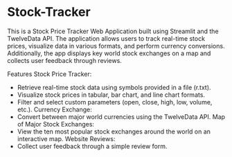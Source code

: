 # Stock-Tracker
This is a Stock Price Tracker Web Application built using Streamlit and the TwelveData API. The application allows users to track real-time stock prices, visualize data in various formats, and perform currency conversions. Additionally, the app displays key world stock exchanges on a map and collects user feedback through reviews.

Features
Stock Price Tracker:
- Retrieve real-time stock data using symbols provided in a file (r.txt).
- Visualize stock prices in tabular, bar chart, and line chart formats.
- Filter and select custom parameters (open, close, high, low, volume, etc.).
Currency Exchange:
- Convert between major world currencies using the TwelveData API.
Map of Major Stock Exchanges:
- View the ten most popular stock exchanges around the world on an interactive map.
Website Reviews:
- Collect user feedback through a simple review form.
